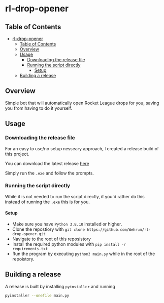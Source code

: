 # rl-drop-opener

## Table of Contents

- [rl-drop-opener](#rl-drop-opener)
  - [Table of Contents](#table-of-contents)
  - [Overview](#overview)
  - [Usage](#usage)
    - [Downloading the release file](#downloading-the-release-file)
    - [Running the script directly](#running-the-script-directly)
      - [Setup](#setup)
  - [Building a release](#building-a-release)

## Overview

Simple bot that will automatically open Rocket League drops for you,
saving you from having to do it yourself.

## Usage

### Downloading the release file

For an easy to use/no setup nesseary approach, I created a release build of this project.

You can download the latest release [here](https://github.com/Wehrum/rl-drop-opener/releases/tag/v0.1.0)

Simply run the `.exe` and follow the prompts.

### Running the script directly

While it is not needed to run the script directly, if you'd rather do this instead of
running the `.exe` this is for you.

#### Setup

- Make sure you have `Python 3.8.10` installed or higher.
- Clone the repostiory with `git clone https://github.com/Wehrum/rl-drop-opener.git`
- Navigate to the root of this reposistory
- Install the required python modules with `pip install -r requirements.txt`
- Run the program by executing `python3 main.py` while in the root of the repoistory.

## Building a release

A release is built by installing `pyinstaller` and running

```bash
pyinstaller --onefile main.py
```
